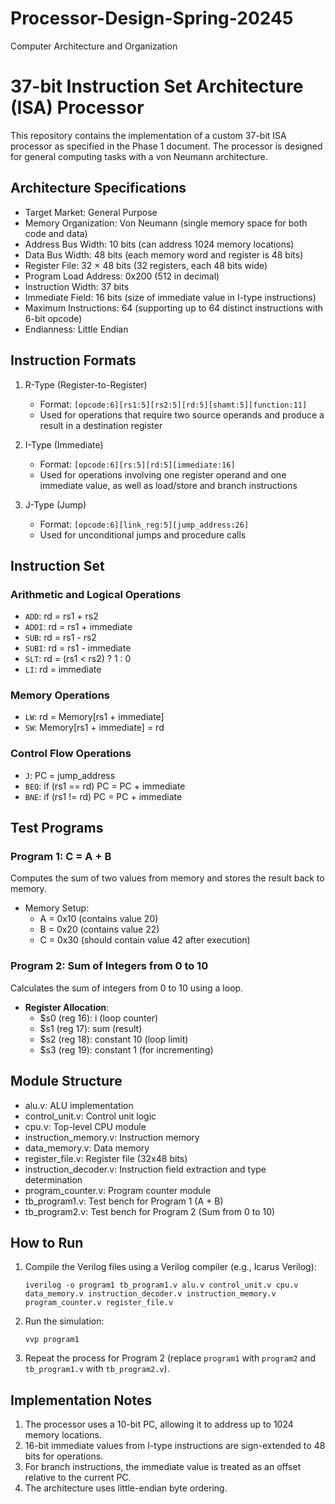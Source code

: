 # Processor-Design-Spring-20245
Computer Architecture and Organization
# 37-bit Instruction Set Architecture (ISA) Processor

This repository contains the implementation of a custom 37-bit ISA processor as specified in the Phase 1 document. The processor is designed for general computing tasks with a von Neumann architecture.

## Architecture Specifications

- Target Market: General Purpose
- Memory Organization: Von Neumann (single memory space for both code and data)
- Address Bus Width: 10 bits (can address 1024 memory locations)
- Data Bus Width: 48 bits (each memory word and register is 48 bits)
- Register File: 32 × 48 bits (32 registers, each 48 bits wide)
- Program Load Address: 0x200 (512 in decimal)
- Instruction Width: 37 bits
- Immediate Field: 16 bits (size of immediate value in I-type instructions)
- Maximum Instructions: 64 (supporting up to 64 distinct instructions with 6-bit opcode)
- Endianness: Little Endian

## Instruction Formats

1. R-Type (Register-to-Register)
   - Format: `[opcode:6][rs1:5][rs2:5][rd:5][shamt:5][function:11]`
   - Used for operations that require two source operands and produce a result in a destination register

2. I-Type (Immediate)
   - Format: `[opcode:6][rs:5][rd:5][immediate:16]`
   - Used for operations involving one register operand and one immediate value, as well as load/store and branch instructions

3. J-Type (Jump)
   - Format: `[opcode:6][link_reg:5][jump_address:26]`
   - Used for unconditional jumps and procedure calls

## Instruction Set

### Arithmetic and Logical Operations
- `ADD`: rd = rs1 + rs2
- `ADDI`: rd = rs1 + immediate
- `SUB`: rd = rs1 - rs2
- `SUBI`: rd = rs1 - immediate
- `SLT`: rd = (rs1 < rs2) ? 1 : 0
- `LI`: rd = immediate

### Memory Operations
- `LW`: rd = Memory[rs1 + immediate]
- `SW`: Memory[rs1 + immediate] = rd

### Control Flow Operations
- `J`: PC = jump_address
- `BEQ`: if (rs1 == rd) PC = PC + immediate
- `BNE`: if (rs1 != rd) PC = PC + immediate

## Test Programs

### Program 1: C = A + B
Computes the sum of two values from memory and stores the result back to memory.

- Memory Setup:
  - A = 0x10 (contains value 20)
  - B = 0x20 (contains value 22)
  - C = 0x30 (should contain value 42 after execution)

### Program 2: Sum of Integers from 0 to 10
Calculates the sum of integers from 0 to 10 using a loop.

- **Register Allocation**:
  - $s0 (reg 16): i (loop counter)
  - $s1 (reg 17): sum (result)
  - $s2 (reg 18): constant 10 (loop limit)
  - $s3 (reg 19): constant 1 (for incrementing)

## Module Structure

- alu.v: ALU implementation
- control_unit.v: Control unit logic
- cpu.v: Top-level CPU module
- instruction_memory.v: Instruction memory
- data_memory.v: Data memory
- register_file.v: Register file (32x48 bits)
- instruction_decoder.v: Instruction field extraction and type determination
- program_counter.v: Program counter module
- tb_program1.v: Test bench for Program 1 (A + B)
- tb_program2.v: Test bench for Program 2 (Sum from 0 to 10)

## How to Run

1. Compile the Verilog files using a Verilog compiler (e.g., Icarus Verilog):
   ```
   iverilog -o program1 tb_program1.v alu.v control_unit.v cpu.v data_memory.v instruction_decoder.v instruction_memory.v program_counter.v register_file.v
   ```

2. Run the simulation:
   ```
   vvp program1
   ```

3. Repeat the process for Program 2 (replace `program1` with `program2` and `tb_program1.v` with `tb_program2.v`).

## Implementation Notes

1. The processor uses a 10-bit PC, allowing it to address up to 1024 memory locations.
2. 16-bit immediate values from I-type instructions are sign-extended to 48 bits for operations.
3. For branch instructions, the immediate value is treated as an offset relative to the current PC.
4. The architecture uses little-endian byte ordering.
